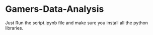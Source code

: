 # Gamers-Data-Analysis

Just Run the script.ipynb file and make sure you install all the python libraries.
